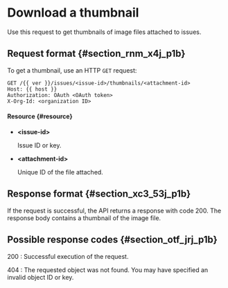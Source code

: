 # Download a thumbnail

Use this request to get thumbnails of image files attached to issues.

## Request format {#section_rnm_x4j_p1b}

To get a thumbnail, use an HTTP `GET` request:

```
GET /{{ ver }}/issues/<issue-id>/thumbnails/<attachment-id>
Host: {{ host }}
Authorization: OAuth <OAuth token>
X-Org-Id: <organization ID>
```

#### Resource {#resource}

- **\<issue-id\>**

    Issue ID or key.

- **\<attachment-id\>**

    Unique ID of the file attached.

## Response format {#section_xc3_53j_p1b}

If the request is successful, the API returns a response with code 200. The response body contains a thumbnail of the image file.

## Possible response codes {#section_otf_jrj_p1b}

200
:   Successful execution of the request.

404
:   The requested object was not found. You may have specified an invalid object ID or key.

